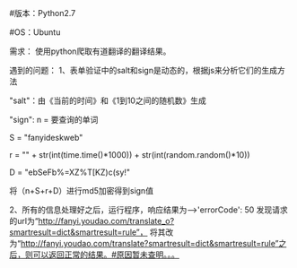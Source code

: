 #版本：Python2.7

#OS：Ubuntu

需求：
使用python爬取有道翻译的翻译结果。

遇到的问题：
1、表单验证中的salt和sign是动态的，根据js来分析它们的生成方法

"salt"：由《当前的时间》和《1到10之间的随机数》生成

"sign": n = 要查询的单词

S = "fanyideskweb"

r = "" + str(int(time.time()*1000)) + str(int(random.random()*10))

D = "ebSeFb%=XZ%T[KZ)c(sy!"

将（n+S+r+D）进行md5加密得到sign值

2、所有的信息处理好之后，运行程序，响应结果为-->'errorCode': 50
发现请求的url为“http://fanyi.youdao.com/translate_o?smartresult=dict&smartresult=rule”， 将其改为“http://fanyi.youdao.com/translate?smartresult=dict&smartresult=rule”之后，则可以返回正常的结果。#原因暂未查明。。。
